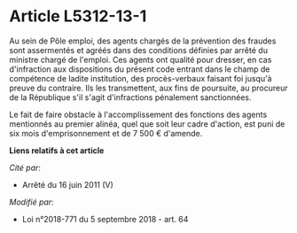 # Article L5312-13-1

Au sein de Pôle emploi, des agents chargés de la prévention des fraudes sont assermentés et agréés dans des conditions
définies par arrêté du ministre chargé de l'emploi. Ces agents ont qualité pour dresser, en cas d'infraction aux dispositions
du présent code entrant dans le champ de compétence de ladite institution, des procès-verbaux faisant foi jusqu'à preuve du
contraire. Ils les transmettent, aux fins de poursuite, au procureur de la République s'il s'agit d'infractions pénalement
sanctionnées.

Le fait de faire obstacle à l'accomplissement des fonctions des agents mentionnés au premier alinéa, quel que soit leur cadre
d'action, est puni de six mois d'emprisonnement et de 7 500 € d'amende.

**Liens relatifs à cet article**

_Cité par_:

  - Arrêté du 16 juin 2011 (V)

_Modifié par_:

  - Loi n°2018-771 du 5 septembre 2018 - art. 64
